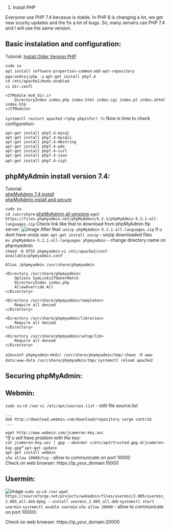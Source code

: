 1. Install PHP

Everyone use PHP 7.4 becasue is stable. In PHP 8 is changing a lot, we get new scurity updates and the fix a lot of bugs. So, many servers use PHP 7.4 and I will use the same version.

## Basic instalation and configuration:

Tutorial: [Install Older Version PHP](https://linux.how2shout.com/how-to-install-php-7-4-on-ubuntu-22-04-lts-jammy-linux/)

```sudo su```\
```apt install software-properties-common```
```add-apt-repository ppa:ondrej/php -y```
```apt-get install php7.4```\
```cd /etc/apache2/mods-enabled```\
```vi dir.conf```\
```
<IfModule mod_dir.c>
    DirectoryIndex index.php index.html index.cgi index.pl index.xhtml index.htm
</IfModule>
```
```systemctl restart apache2```
```<?php phpinfo() ?>```
Now is time to check configuretion:




```apt-get install php7.4-mysql```\
```apt-get install php7.4-mysqli```\
```apt-get install php7.4-mbstring```\
```apt-get install php7.4-pdo```\
```apt-get install php7.4-curl```\
```apt-get install php7.4-json```\
```apt-get install php7.4-zip```\
## phpMyAdmin install version 7.4:

Tutorial: \
[phpMyAdmin 7.4 install](https://www.bennetrichter.de/en/tutorials/apache2-php7-mariadb-phpmyadmin/)\
[phpMyAdmin install and secure](https://www.digitalocean.com/community/tutorials/how-to-install-and-secure-phpmyadmin-on-ubuntu-20-04)

```sudo su```\
```cd /usr/share```
[phpMyAdmin all versions](https://www.phpmyadmin.net/downloads/)
```wget https://files.phpmyadmin.net/phpMyAdmin/5.2.1/phpMyAdmin-5.2.1-all-languages.zip```
Check link like that to download from phpMyAdmin ftp server:
![image](https://github.com/BeNNeTTcik/ubuntu_apache/assets/42866234/8de20b7f-cc54-466a-8a35-6efa9bd15901)
After that:
```unzip phpMyAdmin-5.2.1-all-languages.zip```
If u dont have unzip use:
```apt-get install unzip``` - unzip downloaded files\
```mv phpMyAdmin-5.2.1-all-languages phpmyadmin``` - change directory name on phpmyadmin\
```chmod -R 0755 phpmyadmin```
```vi /etc/apache2/conf-available/phpmyadmin.conf```
```
Alias /phpmyadmin /usr/share/phpmyadmin

<Directory /usr/share/phpmyadmin>
    Options SymLinksIfOwnerMatch
    DirectoryIndex index.php
    AllowOverride All
</Directory>

<Directory /usr/share/phpmyadmin/templates>
    Require all denied
</Directory>

<Directory /usr/share/phpmyadmin/libraries>
    Require all denied
</Directory>

<Directory /usr/share/phpmyadmin/setup/lib>
    Require all denied
</Directory>
```
```a2enconf phpmyadmin```
```mkdir /usr/share/phpmyadmin/tmp/```
```chown -R www-data:www-data /usr/share/phpmyadmin/tmp/```
```systemctl reload apache2```

## Securing phpMyAdmin:

## Webmin:

```sudo su```
```cd /var```
```vi /etc/apt/sources.list``` - edit file source.list
```
...
deb http://download.webmin.com/download/repository sarge contrib
...

```
```wget http://www.webmin.com/jcameron-key.asc```\
**If u will have problem with the key:\
```cat jcameron-key.asc | gpg --dearmor >/etc/apt/trusted.gpg.d/jcameron-key.gpg```\**
```apt-get update```\
```apt-get install webmin```\
```ufw allow 10000/tcp``` - allow to communicate on port 10000\
Check on web browser:
https://ip_your_domain:10000



## Usermin:

![image](https://github.com/BeNNeTTcik/ubuntu_apache/assets/42866234/62d6aee8-70f5-4a5f-84d9-d3e8c577a52c)
```sudo su```
```cd /var```
```wget https://sourceforge.net/projects/webadmin/files/usermin/2.005/usermin_2.005_all.deb```
```dpkg --install usermin_2.005_all.deb```
```systemctl start usermin```
```systemctl enable usermin```
```ufw allow 20000``` - allow to communicate on port 10000\

Check on web browser:
https://ip_your_domain:20000
